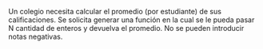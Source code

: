 Un colegio necesita calcular el promedio (por estudiante) de sus calificaciones. Se solicita generar una función en la cual se le pueda pasar N cantidad de enteros y devuelva el promedio. No se pueden introducir notas negativas.